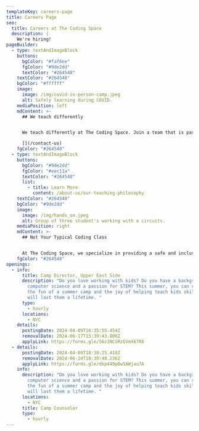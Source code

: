 ```yaml
---
templateKey: careers-page
title: Careers Page
seo:
  title: Careers at The Coding Space
  description: |
    We're hiring!
pageBuilder:
  - type: textAndImageBlock
    buttons:
      bgColor: "#faf6ee"
      fgColor: "#9de2dd"
      textColor: "#264548"
    textColor: "#264548"
    bgColor: "#ffffff"
    image:
      image: /img/covid-in-person-camp.jpeg
      alt: Safely learning during COVID.
    mediaPosition: left
    mdContent: >-
      ## We teach differently


      We teach differently at The Coding Space. Join a team that is passionate about our mission, follows a unique teaching philosophy, and cares. Scroll down for current openings.

      [](/contact-us)
    fgColor: "#264548"
  - type: textAndImageBlock
    buttons:
      bgColor: "#9de2dd"
      fgColor: "#eec11a"
      textColor: "#264548"
      list:
        - title: Learn More
          content: /about-us/our-teaching-philosophy
    textColor: "#264548"
    bgColor: "#9de2dd"
    image:
      image: /img/hands_on.jpeg
      alt: Group of three student's working with a circuits.
    mediaPosition: right
    mdContent: >-
      ## Not Your Typical Coding Class


      At The Coding Space, we specialize in providing a safe and inclusive learning environment for kids to have fun, be challenged, and discover their passions. Our teachers never lecture; instead, they ask targeted questions using the Socratic Method to get students thinking and problem-solving on their own. By focusing on the development of computational thinking skills, intellectual confidence, self-expression, and independence, our students learn to code while growing as thinkers, learners, and leaders.
    fgColor: "#264548"
openings:
  - info:
      title: Camp Director, Upper East Side
      description: "Do you love working with kids? Do you have a background in
        computer science and a passion for STEM? This summer, you can combine
        the fun of a summer camp and the joy of helping teach kids skills that
        will last them a lifetime. "
      type:
        - hourly
      locations:
        - NYC
    details:
      postingDate: 2024-04-09T16:35:55.454Z
      removalDate: 2024-06-17T15:39:43.806Z
      applyLink: https://forms.gle/S6z1NCSRzGVmX67R8
  - details:
      postingDate: 2024-04-09T18:30:25.410Z
      removalDate: 2024-06-24T18:30:48.236Z
      applyLink: https://forms.gle/dkp449pDw5AWjau7A
    info:
      description: "Do you love working with kids? Do you have a background in
        computer science and a passion for STEM? This summer, you can combine
        the fun of a summer camp and the joy of helping teach kids skills that
        will last them a lifetime. "
      locations:
        - NYC
      title: Camp Counselor
      type:
        - hourly
---
```

